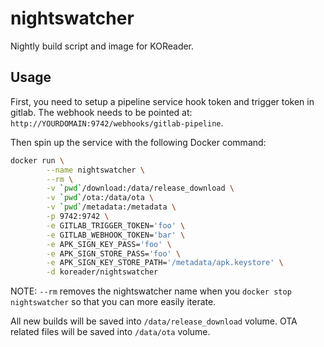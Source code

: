 nightswatcher
=============

Nightly build script and image for KOReader.


Usage
-----

First, you need to setup a pipeline service hook token and trigger token
in gitlab. The webhook needs to be pointed at:
`http://YOURDOMAIN:9742/webhooks/gitlab-pipeline`.

Then spin up the service with the following Docker command:

```bash
docker run \
        --name nightswatcher \
        --rm \
        -v `pwd`/download:/data/release_download \
        -v `pwd`/ota:/data/ota \
        -v `pwd`/metadata:/metadata \
        -p 9742:9742 \
        -e GITLAB_TRIGGER_TOKEN='foo' \
        -e GITLAB_WEBHOOK_TOKEN='bar' \
        -e APK_SIGN_KEY_PASS='foo' \
        -e APK_SIGN_STORE_PASS='foo' \
        -e APK_SIGN_KEY_STORE_PATH='/metadata/apk.keystore' \
        -d koreader/nightswatcher
```

NOTE: `--rm` removes the nightswatcher name when you `docker stop nightswatcher`
so that you can more easily iterate.

All new builds will be saved into `/data/release_download` volume.
OTA related files will be saved into `/data/ota` volume.

